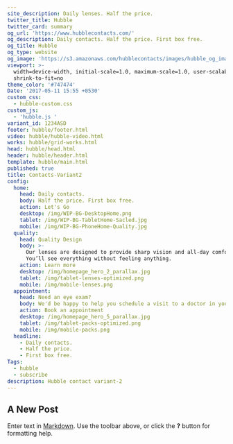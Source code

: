 ```yaml
---
site_description: Daily lenses. Half the price.
twitter_title: Hubble
twitter_card: summary
og_url: 'https://www.hubblecontacts.com/'
og_description: Daily contacts. Half the price. First box free.
og_title: Hubble
og_type: website
og_image: 'https://s3.amazonaws.com/hubblecontacts/images/hubble_og_image.jpg'
viewport: >-
  width=device-width, initial-scale=1.0, maximum-scale=1.0, user-scalable=0,
  shrink-to-fit=no
theme_color: '#747474'
Date: '2017-05-11 15:55 +0530'
custom_css:
  - hubble-custom.css
custom_js:
  - 'hubble.js '
variant_id: 1234ASD
footer: hubble/footer.html
video: hubble/hubble-video.html
works: hubble/grid-works.html
head: hubble/head.html
header: hubble/header.html
template: hubble/main.html
published: true
title: Contacts-Variant2
config:
  home:
    head: Daily contacts.
    body: Half the price. First box free.
    action: Let's Go
    desktop: /img/WIP-BG-DesktopHome.png
    tablet: /img/WIP-BG-TabletHome-Sacled.jpg
    mobile: /img/WIP-BG-PhoneHome-Quality.jpg
  quality:
    head: Quality Design
    body: >-
      Our lenses are designed to provide sharp vision and all-day comfort.
      You’ll see everything without feeling anything.
    action: Learn more
    desktop: /img/homepage_hero_2_parallax.jpg
    tablet: /img/tablet-lenses-optimized.png
    mobile: /img/mobile-lenses.png
  appointment:
    head: Need an eye exam?
    body: We'd be happy to help you schedule a visit to a doctor in your area.
    action: Book an appointment
    desktop: /img/homepage_hero_5_parallax.jpg
    tablet: /img/tablet-packs-optimized.png
    mobile: /img/mobile-packs.png
  headline:
    - Daily contacts.
    - Half the price.
    - First box free.
Tags:
  - hubble
  - subscribe
description: Hubble contact variant-2
---
```

## A New Post

Enter text in [Markdown](http://daringfireball.net/projects/markdown/). Use the toolbar above, or click the **?** button for formatting help.
